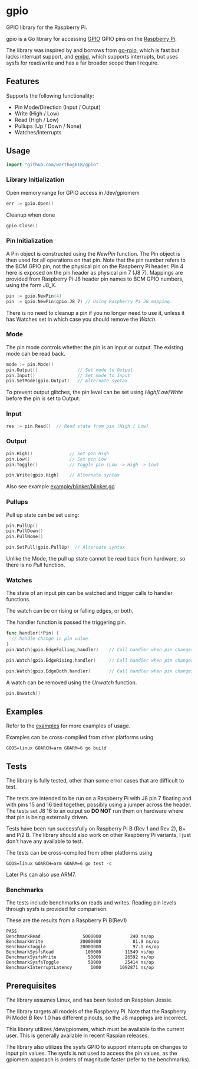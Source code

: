 gpio
=======

GPIO library for the Raspberry Pi.

gpio is a Go library for accessing [GPIO](http://elinux.org/Rpi_Low-level_peripherals) GPIO pins on the [Raspberry Pi](https://en.wikipedia.org/wiki/Raspberry_Pi).

The library was inspired by and borrows from [go-rpio](https://github.com/stianeikeland/go-rpio), which is fast but lacks interrupt support, and [embd](https://github.com/kidoman/embd), which supports interrupts, but uses sysfs for read/write and has a far broader scope than I require.

## Features ##

Supports the following functionality:
- Pin Mode/Direction (Input / Output)
- Write (High / Low)
- Read (High / Low)
- Pullups (Up / Down / None)
- Watches/Interrupts

## Usage ##

```go
import "github.com/warthog618/gpio"
```

### Library Initialization ###

Open memory range for GPIO access in /dev/gpiomem

```go
err := gpio.Open()
```

Cleanup when done

```go
gpio.Close()
```

### Pin Initialization ###

A Pin object is constructed using the *NewPin* function.
The Pin object is then used for all operations on that pin.
Note that the pin number refers to the BCM GPIO pin, not the physical pin on the Raspberry Pi header.
Pin 4 here is exposed on the pin header as physical pin 7 (J8 7).
Mappings are provided from Raspberry Pi J8 header pin names to BCM GPIO numbers, using the form J8_X.

```go
pin := gpio.NewPin(4)
pin := gpio.NewPin(gpio.J8_7) // Using Raspberry Pi J8 mapping.
```

There is no need to cleanup a pin if you no longer need to use it, unless it has Watches set in which case you should remove the *Watch*.

### Mode ###

The pin mode controls whether the pin is an input or output.  The existing mode can be read back.
```go
mode := pin.Mode()
pin.Output()               // Set mode to Output
pin.Input()                // Set mode to Input
pin.SetMode(gpio.Output)   // Alternate syntax
```

To prevent output glitches, the pin level can be set using *High*/*Low*/*Write* before the pin is set to Output.

### Input ###
```go
res := pin.Read()  // Read state from pin (High / Low)

```


### Output
```go
pin.High()              // Set pin High
pin.Low()               // Set pin Low
pin.Toggle()            // Toggle pin (Low -> High -> Low)

pin.Write(gpio.High)    // Alternate syntax

```

Also see example [example/blinker/blinker.go](example/blinker/blinker.go)

### Pullups ###

Pull up state can be set using:

```go
pin.PullUp()
pin.PullDown()
pin.PullNone()

pin.SetPull(gpio.PullUp)  // Alternate syntax
```

Unlike the Mode, the pull up state cannot be read back from hardware, so there is no *Pull* function.

### Watches ###
The state of an input pin can be watched and trigger calls to handler functions.

The watch can be on rising or falling edges, or both.

The handler function is passed the triggering pin.

```go
func handler(*Pin) {
  // handle change in pin value
}
pin.Watch(gpio.EdgeFalling,handler)    // Call handler when pin changes from High to Low.

pin.Watch(gpio.EdgeRising,handler)     // Call handler when pin changes from Low to High.

pin.Watch(gpio.EdgeBoth,handler)       // Call handler when pin changes
```

A watch can be removed using the *Unwatch* function.

```go
pin.Unwatch()
```

## Examples ##

Refer to the [examples](example) for more examples of usage.

Examples can be cross-compiled from other platforms using
```
GOOS=linux GOARCH=arm GOARM=6 go build

```

## Tests ##

The library is fully tested, other than some error cases that are difficult to test.

The tests are intended to be run on a Raspberry Pi with J8 pin 7 floating and with pins 15 and 16 tied together, possibly using a jumper across the header.  The tests set J8 16 to an output so **DO NOT** run them on hardware where that pin is being externally driven.

Tests have been run successfully on Raspberry Pi B (Rev 1 and Rev 2), B+ and Pi2 B.  The library should also work on other Raspberry Pi variants, I just don't have any available to test.

The tests can be cross-compiled from other platforms using
```
GOOS=linux GOARCH=arm GOARM=6 go test -c
```

Later Pis can also use ARM7.

### Benchmarks ###

The tests include benchmarks on reads and writes.  Reading pin levels through sysfs is provided for comparison.

These are the results from a Raspberry Pi B(Rev1)
```$ ./gpio.test -test.bench=.*
PASS
BenchmarkRead            	 5000000	       240 ns/op
BenchmarkWrite           	20000000	        81.9 ns/op
BenchmarkToggle          	20000000	        97.1 ns/op
BenchmarkSysfsRead       	  100000	     11549 ns/op
BenchmarkSysfsWrite      	   50000	     26592 ns/op
BenchmarkSysfsToggle     	   50000	     25414 ns/op
BenchmarkInterruptLatency	    1000	   1092871 ns/op
```

## Prerequisites ##

The library assumes Linux, and has been tested on Raspbian Jessie.

The library targets all models of the Raspberry Pi.  Note that the Raspberry Pi Model B Rev 1.0 has different pinouts, so the J8 mappings are incorrect.

This library utilizes /dev/gpiomem, which must be available to the current user.  This is generally available in recent Raspian releases.

The library also utilizes the sysfs GPIO to support interrupts on changes to input pin values.  The sysfs is not used to access the pin values, as the gpiomem approach is orders of magnitude faster (refer to the benchmarks).

